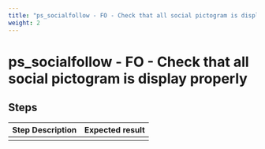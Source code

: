 ```yaml
---
title: "ps_socialfollow - FO - Check that all social pictogram is display properly"
weight: 2
---
```


# ps_socialfollow - FO - Check that all social pictogram is display properly
## Steps
| Step Description | Expected result |
| ----- | ----- |
|  |  |
